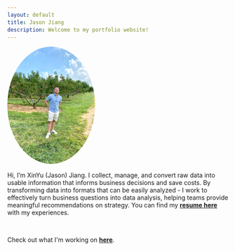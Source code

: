 ```yaml
---
layout: default
title: Jason Jiang
description: Welcome to my portfolio website!
---
```


<!-- <img src="/images/homepage_img.jpg" alt="homepage_img" width="200" style="border-radius:50%;  filter:brightness(1.1);"> -->
<img src="/images/jason.jpg" alt="homepage_img" width="200" style="border-radius:50%;  filter:brightness(1.1);"> 

<br>

Hi, I’m XinYu (Jason) Jiang. I collect, manage, and convert raw data into usable information that informs business decisions and save costs. By transforming data into formats that can be easily analyzed - I work to effectively turn business questions into data analysis, helping teams provide meaningful recommendations on strategy. You can find my <a href="jason_resume.pdf" target="_blank"><b>resume here</b></a> with my experiences. 

<br>

Check out what I'm working on **[here](/projects/)**.

<br>
